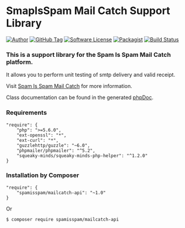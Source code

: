 # SmapIsSpam Mail Catch Support Library

[![Author](https://img.shields.io/badge/author-btafoya@briantafoya.com-blue.svg?style=flat-square)](https://www.briantafoya.com)
[![GitHub Tag](https://img.shields.io/github/tag/spamisspam/mailcatch-api.svg?style=flat-square)](https://github.com/spamisspam/mailcatch-api)
[![Software License](https://img.shields.io/badge/license-MIT-brightgreen.svg?style=flat-square)](LICENSE)
[![Packagist](https://img.shields.io/packagist/dt/spamisspam/mailcatch-api.svg?maxAge=86400&style=flat-square)](https://packagist.org/packages/spamisspam/mailcatch-api)
[![Build Status](https://travis-ci.org/spamisspam/mailcatch-api.svg?branch=master)](https://travis-ci.org/spamisspam/mailcatch-api)

### This is a support library for the Spam Is Spam Mail Catch platform.

It allows you to perform unit testing of smtp delivery and valid receipt.

Visit [Spam Is Spam Mail Catch](http://mailcatch.spamisspam.com) for more information.

Class documentation can be found in the generated [phpDoc](https://spamisspam.github.io/mailcatch-api/index.html).

### Requirements

    "require": {
        "php": ">=5.6.0",
        "ext-openssl": "*",
        "ext-curl": "*",
        "guzzlehttp/guzzle": "~6.0",
        "phpmailer/phpmailer": "^5.2",
        "squeaky-minds/squeaky-minds-php-helper": "^1.2.0"
    }

### Installation by Composer

    "require": {
        "spamisspam/mailcatch-api": "~1.0"
    }

Or

	$ composer require spamisspam/mailcatch-api